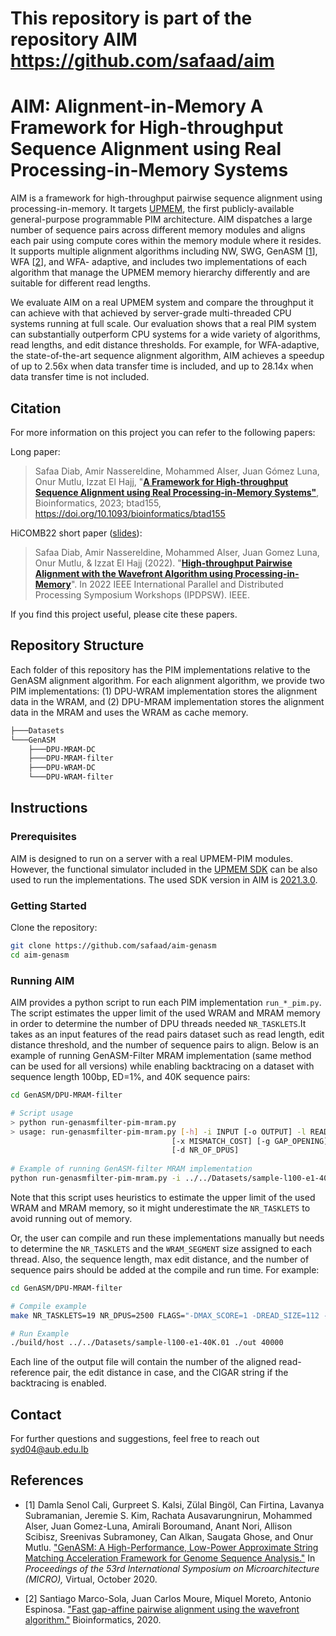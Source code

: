 # This repository is part of the repository AIM https://github.com/safaad/aim 

# AIM: Alignment-in-Memory A Framework for High-throughput Sequence Alignment using Real Processing-in-Memory Systems
AIM is a framework for high-throughput pairwise sequence alignment
using processing-in-memory. It targets [UPMEM](https://www.upmem.com/), the first publicly-available
general-purpose programmable PIM architecture. AIM dispatches a large number
of sequence pairs across different memory modules and aligns each pair
using compute cores within the memory module where it resides. It supports multiple alignment algorithms including NW, SWG, GenASM [[1](#myfootnote1)], WFA [[2](#myfootnote2)], and WFA-
adaptive, and includes two implementations of each algorithm that
manage the UPMEM memory hierarchy differently and are suitable
for different read lengths.

We evaluate AIM on a real UPMEM system and compare the throughput it can achieve with that achieved by server-grade multi-threaded CPU systems running at full scale.
Our evaluation shows that a real PIM system can substantially outperform CPU systems for a wide variety of algorithms, read lengths, and edit distance thresholds. For example, for WFA-adaptive, the state-of-the-art sequence alignment algorithm, AIM achieves a speedup of up to 2.56x when data transfer time is included, and up to 28.14x when data transfer time is not included.

## Citation
For more information on this project you can refer to the following papers:

Long paper:
> Safaa Diab, Amir Nassereldine, Mohammed Alser, Juan Gómez Luna, Onur Mutlu, Izzat El Hajj, "**[A Framework for High-throughput Sequence Alignment using Real Processing-in-Memory Systems"](https://doi.org/10.1093/bioinformatics/btad155)**, Bioinformatics, 2023; btad155, https://doi.org/10.1093/bioinformatics/btad155


HiCOMB22 short paper ([slides](https://people.inf.ethz.ch/omutlu/pub/WFA-PairwiseAlignment-in-PIM_hicomb22-GPU-hicomb22-talk)):

> Safaa Diab, Amir Nassereldine, Mohammed Alser, Juan Gomez Luna, Onur Mutlu, & Izzat El Hajj (2022). "**[High-throughput Pairwise Alignment with the Wavefront Algorithm using Processing-in-Memory](https://www.computer.org/csdl/proceedings-article/ipdpsw/2022/974700a163/1Fu98na0V3y)**". In 2022 IEEE International Parallel and Distributed Processing Symposium Workshops (IPDPSW). IEEE.

If you find this project useful, please cite these papers.
## Repository Structure
Each folder of this repository has the PIM implementations relative to the GenASM alignment algorithm. For each alignment algorithm, we provide two PIM implementations: (1) DPU-WRAM implementation stores the alignment data in the WRAM, and (2) DPU-MRAM implementation stores the alignment data in the MRAM and uses the WRAM as cache memory.

```bash
├───Datasets
└───GenASM
    ├───DPU-MRAM-DC
    ├───DPU-MRAM-filter
    ├───DPU-WRAM-DC
    └───DPU-WRAM-filter
```
## Instructions

### Prerequisites
AIM is designed to run on a server with a real UPMEM-PIM modules. However, the functional simulator included in the [UPMEM SDK](https://sdk.upmem.com/) can be also used to run the implementations. The used SDK version in AIM is [2021.3.0](https://sdk.upmem.com/).

### Getting Started
Clone the repository:
```bash
git clone https://github.com/safaad/aim-genasm
cd aim-genasm
```
### Running AIM
AIM provides a python script to run each PIM implementation `run_*_pim.py`. The script estimates the upper limit of the used WRAM and MRAM memory in order to determine the number of DPU threads needed `NR_TASKLETS`.It takes as an input features of the read pairs dataset such as read length, edit distance threshold, and the number of sequence pairs to align. Below is an example of running GenASM-Filter MRAM implementation (same method can be used for all versions) while enabling backtracing on a dataset with sequence length 100bp, ED=1%, and 40K sequence pairs:
```bash
cd GenASM/DPU-MRAM-filter

# Script usage
> python run-genasmfilter-pim-mram.py
> usage: run-genasmfilter-pim-mram.py [-h] -i INPUT [-o OUTPUT] -l READ_LENGTH [-e ERROR] -n NUMBER_READS [-m MATCH_COST]
                                    [-x MISMATCH_COST] [-g GAP_OPENING] [-a GAP_EXTENDING] [-k MAX_EDIT] [-t NR_OF_TASKLETS]
                                    [-d NR_OF_DPUS]
                           
# Example of running GenASM-filter MRAM implementation
python run-genasmfilter-pim-mram.py -i ../../Datasets/sample-l100-e1-40K.01 -l 100 -e 0.01 -n 40000 -d 2500

```
Note that this script uses heuristics to estimate the upper limit of the used WRAM and MRAM memory, so it might underestimate the `NR_TASKLETS` to avoid running out of memory.


Or, the user can compile and run these implementations manually but needs to determine the `NR_TASKLETS` and the `WRAM_SEGMENT` size assigned to each thread. Also, the sequence length, max edit distance, and the number of sequence pairs should be added at the compile and run time. For example:
```bash
cd GenASM/DPU-MRAM-filter

# Compile example
make NR_TASKLETS=19 NR_DPUS=2500 FLAGS="-DMAX_SCORE=1 -DREAD_SIZE=112 -DWRAM_SEGMENT=2122"

# Run Example
./build/host ../../Datasets/sample-l100-e1-40K.01 ./out 40000
```
Each line of the output file will contain the number of the aligned read-reference pair, the edit distance in case, and the CIGAR string if the backtracing is enabled.

## Contact

For further questions and suggestions, feel free to reach out syd04@aub.edu.lb

## References
* <a name="myfootnote1">[1] </a> Damla Senol Cali, Gurpreet S. Kalsi, Zülal Bingöl, Can Firtina, Lavanya Subramanian, Jeremie S. Kim, Rachata Ausavarungnirun, Mohammed Alser, Juan Gomez-Luna, Amirali Boroumand, Anant Nori, Allison Scibisz, Sreenivas Subramoney, Can Alkan, Saugata Ghose, and Onur Mutlu.
["GenASM: A High-Performance, Low-Power Approximate String Matching Acceleration Framework for Genome Sequence Analysis."](https://people.inf.ethz.ch/omutlu/pub/GenASM-approximate-string-matching-framework-for-genome-analysis_micro20.pdf)
In _Proceedings of the 53rd International Symposium on Microarchitecture (MICRO),_ Virtual, October 2020.


* <a name="myfootnote2">[2] </a> Santiago Marco-Sola, Juan Carlos Moure, Miquel Moreto, Antonio Espinosa. ["Fast gap-affine pairwise alignment using the wavefront algorithm."](https://doi.org/10.1093/bioinformatics/btaa777) Bioinformatics, 2020.




